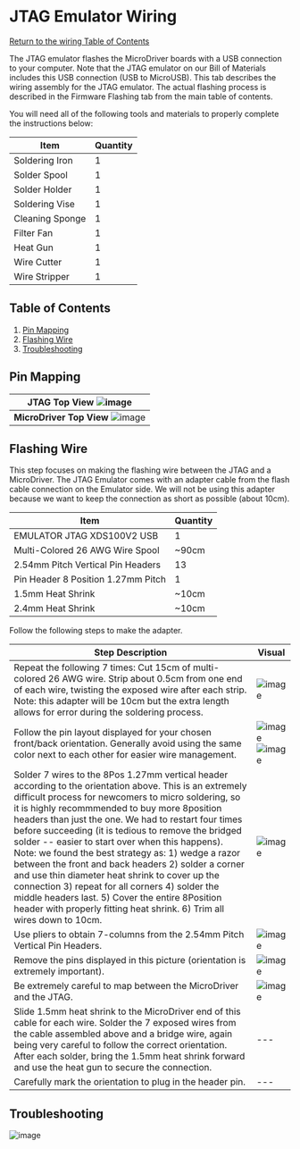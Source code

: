 # JTAG Emulator Wiring
[Return to the wiring Table of Contents](https://github.com/EmiliaPsacharopoulos/Quadruped-8dof-Robot/tree/main/Wiring#table-of-contents)

The JTAG emulator flashes the MicroDriver boards with a USB connection to your computer. Note that the JTAG emulator on our Bill of Materials includes this USB connection (USB to MicroUSB). This tab describes the wiring assembly for the JTAG emulator. The actual flashing process is described in the Firmware Flashing tab from the main table of contents. 

You will need all of the following tools and materials to properly complete the instructions below:

| Item | Quantity | 
| --- | --- |
| Soldering Iron | 1 |
| Solder Spool | 1 |
| Solder Holder | 1 |
| Soldering Vise | 1 |
| Cleaning Sponge | 1 |
| Filter Fan | 1 |
| Heat Gun | 1 |
| Wire Cutter | 1 |
| Wire Stripper | 1 |



## Table of Contents
1. [Pin Mapping](https://github.com/EmiliaPsacharopoulos/Quadruped-8dof-Robot/blob/main/Wiring/JTAG%20Emulator%20Wiring/README.md#pin-mapping)
2. [Flashing Wire](https://github.com/EmiliaPsacharopoulos/Quadruped-8dof-Robot/tree/main/Wiring/JTAG%20Emulator%20Wiring#flashing-wire)
3. [Troubleshooting](https://github.com/EmiliaPsacharopoulos/Quadruped-8dof-Robot/blob/main/Wiring/JTAG%20Emulator%20Wiring/README.md#troubleshooting)

## Pin Mapping

| **JTAG Top View** ![image](https://user-images.githubusercontent.com/84528674/120558563-a9d5b880-c3cd-11eb-81c0-c321be55cdf8.png) |
| --- |
| **MicroDriver Top View** ![image](https://user-images.githubusercontent.com/84528674/120829285-39dd4480-c52b-11eb-8b14-d7954dc5e632.png)|


## Flashing Wire

This step focuses on making the flashing wire between the JTAG and a MicroDriver. The JTAG Emulator comes with an adapter cable from the flash cable connection on the Emulator side. We will not be using this adapter because we want to keep the connection as short as possible (about 10cm). 

| Item | Quantity | 
| --- | --- |
| EMULATOR JTAG XDS100V2 USB | 1 |
| Multi-Colored 26 AWG Wire Spool | ~90cm |
| 2.54mm Pitch Vertical Pin Headers | 13 |
| Pin Header 8 Position 1.27mm Pitch | 1 |
| 1.5mm Heat Shrink | ~10cm |
| 2.4mm Heat Shrink | ~10cm |


Follow the following steps to make the adapter. 

| Step Description | Visual | 
| --- | --- |
| Repeat the following 7 times: Cut 15cm of multi-colored 26 AWG wire. Strip about 0.5cm from one end of each wire, twisting the exposed wire after each strip. Note: this adapter will be 10cm but the extra length allows for error during the soldering process. | ![image](https://user-images.githubusercontent.com/84528674/120859950-ee3e9100-c552-11eb-9196-ed956407885b.png) |
| Follow the pin layout displayed for your chosen front/back orientation. Generally avoid using the same color next to each other for easier wire management. | ![image](https://user-images.githubusercontent.com/84528674/120832549-c9382700-c52e-11eb-9bd1-0adb6d76b141.png) ![image](https://user-images.githubusercontent.com/84528674/120859872-d49d4980-c552-11eb-9e87-e5273a453dc6.png) |
| Solder 7 wires to the 8Pos 1.27mm vertical header according to the orientation above. This is an extremely difficult process for newcomers to micro soldering, so it is highly recommmended to buy more 8position headers than just the one. We had to restart four times before succeeding (it is tedious to remove the bridged solder -- easier to start over when this happens). Note: we found the best strategy as: 1) wedge a razor between the front and back headers 2) solder a corner and use thin diameter heat shrink to cover up the connection 3) repeat for all corners 4) solder the middle headers last. 5) Cover the entire 8Position header with properly fitting heat shrink. 6) Trim all wires down to 10cm.| ![image](https://user-images.githubusercontent.com/84528674/120861059-b59fb700-c554-11eb-9cc2-ba9ece85a091.png) |
| Use pliers to obtain 7-columns from the 2.54mm Pitch Vertical Pin Headers.| ![image](https://user-images.githubusercontent.com/84528674/121409970-11d95100-c930-11eb-93ed-2ca94dd9145b.png) |
| Remove the pins displayed in this picture (orientation is extremely important). | ![image](https://user-images.githubusercontent.com/84528674/121415594-ea858280-c935-11eb-90d1-0b56909ea8f6.png) |
| Be extremely careful to map between the MicroDriver and the JTAG. | ![image](https://user-images.githubusercontent.com/84528674/121417373-d3479480-c937-11eb-9ce8-eea29bd4ac6b.png) |
| Slide 1.5mm heat shrink to the MicroDriver end of this cable for each wire. Solder the 7 exposed wires from the cable assembled above and a bridge wire, again being very careful to follow the correct orientation. After each solder, bring the 1.5mm heat shrink forward and use the heat gun to secure the connection. | --- |
| Carefully mark the orientation to plug in the header pin. | --- |


## Troubleshooting
![image](https://user-images.githubusercontent.com/84528674/120024751-a30a0880-bfbd-11eb-9081-3ec46814fdf7.png)
